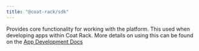 ```yaml
---
title: "@coat-rack/sdk"
---
```


Provides core functionality for working with the platform. This used when developing apps within Coat Rack. More details on using this can be found on the [App Development Docs](../../app-development/)
